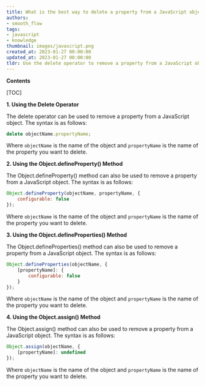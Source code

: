 ```yaml
---
title: What is the best way to delete a property from a JavaScript object?
authors:
- smooth_flow
tags:
- javascript
- knowledge
thumbnail: images/javascript.png
created_at: 2023-01-27 00:00:00
updated_at: 2023-01-27 00:00:00
tldr: Use the delete operator to remove a property from a JavaScript object.
---
```


**Contents**

[TOC]

**1. Using the Delete Operator**

The delete operator can be used to remove a property from a JavaScript object. The syntax is as follows:

```javascript
delete objectName.propertyName;
```

Where `objectName` is the name of the object and `propertyName` is the name of the property you want to delete.

**2. Using the Object.defineProperty() Method**

The Object.defineProperty() method can also be used to remove a property from a JavaScript object. The syntax is as follows:

```javascript
Object.defineProperty(objectName, propertyName, {
    configurable: false
});
```

Where `objectName` is the name of the object and `propertyName` is the name of the property you want to delete.

**3. Using the Object.defineProperties() Method**

The Object.defineProperties() method can also be used to remove a property from a JavaScript object. The syntax is as follows:

```javascript
Object.defineProperties(objectName, {
    [propertyName]: {
        configurable: false
    }
});
```

Where `objectName` is the name of the object and `propertyName` is the name of the property you want to delete.

**4. Using the Object.assign() Method**

The Object.assign() method can also be used to remove a property from a JavaScript object. The syntax is as follows:

```javascript
Object.assign(objectName, {
    [propertyName]: undefined
});
```

Where `objectName` is the name of the object and `propertyName` is the name of the property you want to delete.
